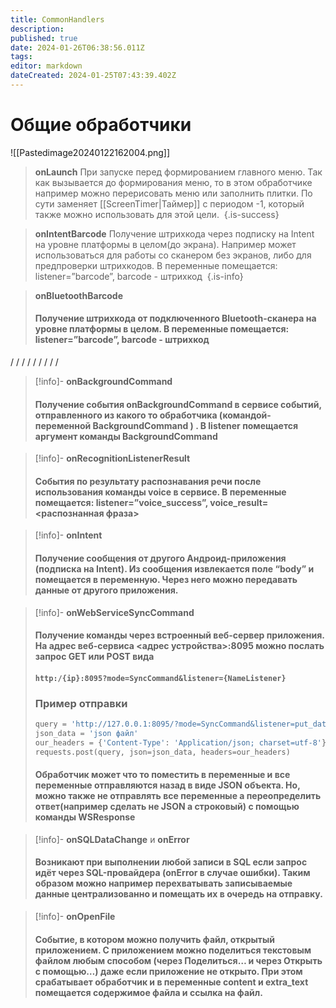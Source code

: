 ```yaml
---
title: CommonHandlers
description: 
published: true
date: 2024-01-26T06:38:56.011Z
tags: 
editor: markdown
dateCreated: 2024-01-25T07:43:39.402Z
---
```


# Общие обработчики

![[Pastedimage20240122162004.png]]

> **onLaunch** 
> При запуске перед формированием главного меню. Так как вызывается до формирования меню, то в этом обработчике например можно перерисовать меню или заполнить плитки. По сути заменяет [[ScreenTimer|Таймер]] с периодом -1, который также можно использовать для этой цели. 
{.is-success}



> **onIntentBarcode**
> Получение штрихкода через подписку на Intent на уровне платформы в целом(до экрана). Например может использоваться для работы со сканером без экранов, либо для предпроверки штрихкодов. В переменные помещается: listener=”barcode”, barcode - штрихкод 
{.is-info}


 >**onBluetoothBarcode**
 >#### Получение штрихкода от подключенного Bluetooth-сканера на уровне платформы в целом. В переменные помещается: listener=”barcode”, barcode - штрихкод 
 
 
 
 
 
 
 
/
/
/
/
/
/
/
/
/

 
 
 >[!info]- **onBackgroundCommand** 
 >#### Получение события onBackgroundCommand в сервисе событий, отправленного из какого то обработчика (командой-переменной BackgroundCommand ) . В listener помещается аргумент команды BackgroundCommand 

 >[!info]- **onRecognitionListenerResult** 
 >#### События по результату распознавания речи после использования команды voice в сервисе. В переменные помещается: listener=”voice_success”, voice_result=<распознанная фраза> 
 
 >[!info]- **onIntent** 
 >#### Получение сообщения от другого Андроид-приложения (подписка на Intent). Из сообщения извлекается поле “body” и помещается в переменную. Через него можно передавать данные от другого приложения. 

>[!info]- **onWebServiceSyncCommand**
> #### Получение команды через встроенный веб-сервер приложения. На адрес веб-сервиса <адрес устройства>:8095 можно послать запрос GET или POST вида 
> #### `http:/{ip}:8095?mode=SyncCommand&listener={NameListener}`
> ### Пример отправки
>```python
>query = 'http://127.0.0.1:8095/?mode=SyncCommand&listener=put_data' 
>json_data = 'json файл' 
>our_headers = {'Content-Type': 'Application/json; charset=utf-8'} 
>requests.post(query, json=json_data, headers=our_headers)
>```
>#### Обработчик может что то поместить в переменные и все переменные отправляются назад в виде JSON объекта. Но, можно также не отправлять все переменные а переопределить ответ(например сделать не JSON а строковый) с помощью команды WSResponse 

>[!info]-  **onSQLDataChange** и **onError**
>#### Возникают при выполнении любой записи в SQL если запрос идёт через SQL-провайдера (onError в случае ошибки). Таким образом можно например перехватывать записываемые данные централизованно и помещать их в очередь на отправку. 

>[!info]-  **onOpenFile**
>#### Событие, в котором можно получить файл, открытый приложением. С приложением можно поделиться текстовым файлом любым способом (через Поделиться… и через Открыть с помощью…) даже если приложение не открыто. При этом срабатывает обработчик и в переменные content и extra_text помещается содержимое файла и ссылка на файл.
